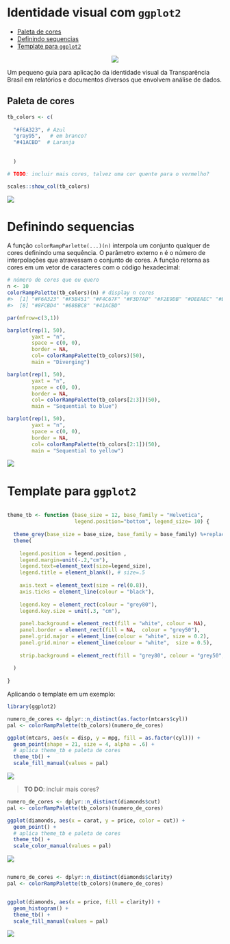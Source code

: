 Identidade visual com `ggplot2`
================

  - [Paleta de cores](#paleta-de-cores)
  - [Definindo sequencias](#definindo-sequencias)
  - [Template para `ggplot2`](#template-para-ggplot2)

<p align="center">

<img src="logo_200x200.png" />

</p>

Um pequeno guia para aplicação da identidade visual da Transparência
Brasil em relatórios e documentos diversos que envolvem análise de
dados.

## Paleta de cores

``` r
tb_colors <- c(
  
  "#F6A323", # Azul 
  "gray95",   # em branco?
  "#41ACBD"  # Laranja
  
  
  )

# TODO: incluir mais cores, talvez uma cor quente para o vermelho?
```

``` r
scales::show_col(tb_colors)
```

<img src="README_files/figure-gfm/unnamed-chunk-2-1.png" style="display: block; margin: auto;" />

# Definindo sequencias

A função `colorRampParlette(...)(n)` interpola um conjunto qualquer de
cores definindo uma sequência. O parâmetro externo `n` é o número de
interpolações que atravessam o conjunto de cores. A função retorna as
cores em um vetor de caracteres com o código hexadecimal:

``` r
# número de cores que eu quero
n <- 10
colorRampPalette(tb_colors)(n) # display n cores
#>  [1] "#F6A323" "#F5B451" "#F4C67F" "#F3D7AD" "#F2E9DB" "#DEEAEC" "#B7DAE0"
#>  [8] "#8FCBD4" "#68BBC8" "#41ACBD"
```

``` r
par(mfrow=c(3,1))

barplot(rep(1, 50),
        yaxt = "n",
        space = c(0, 0),
        border = NA, 
        col= colorRampPalette(tb_colors)(50),
        main = "Diverging")

barplot(rep(1, 50),
        yaxt = "n",
        space = c(0, 0),
        border = NA, 
        col= colorRampPalette(tb_colors[2:3])(50),
        main = "Sequential to blue")

barplot(rep(1, 50),
        yaxt = "n",
        space = c(0, 0),
        border = NA, 
        col= colorRampPalette(tb_colors[2:1])(50),
        main = "Sequential to yellow")
```

<img src="README_files/figure-gfm/unnamed-chunk-4-1.png" style="display: block; margin: auto;" />

# Template para `ggplot2`

``` r

theme_tb <- function (base_size = 12, base_family = "Helvetica",
                      legend.position="bottom", legend_size= 10) {
  
  theme_grey(base_size = base_size, base_family = base_family) %+replace% 
  theme(
    
    legend.position = legend.position , 
    legend.margin=unit(-.2,"cm"),
    legend.text=element_text(size=legend_size),
    legend.title = element_blank(), # size=.5
    
    axis.text = element_text(size = rel(0.8)),
    axis.ticks = element_line(colour = "black"), 
    
    legend.key = element_rect(colour = "grey80"), 
    legend.key.size = unit(.3, "cm"),
    
    panel.background = element_rect(fill = "white", colour = NA),
    panel.border = element_rect(fill = NA,  colour = "grey50"), 
    panel.grid.major = element_line(colour = "white", size = 0.2),
    panel.grid.minor = element_line(colour = "white",  size = 0.5), 
    
    strip.background = element_rect(fill = "grey80", colour = "grey50", size = 0.2)
    
  )
  
}
```

Aplicando o template em um exemplo:

``` r
library(ggplot2)

numero_de_cores <- dplyr::n_distinct(as.factor(mtcars$cyl))
pal <- colorRampPalette(tb_colors)(numero_de_cores)

ggplot(mtcars, aes(x = disp, y = mpg, fill = as.factor(cyl))) + 
  geom_point(shape = 21, size = 4, alpha = .6) +
  # aplica theme_tb e paleta de cores
  theme_tb() +
  scale_fill_manual(values = pal)
```

<img src="README_files/figure-gfm/unnamed-chunk-6-1.png" style="display: block; margin: auto;" />

> **TO DO**: incluir mais cores?

``` r
numero_de_cores <- dplyr::n_distinct(diamonds$cut)
pal <- colorRampPalette(tb_colors)(numero_de_cores)

ggplot(diamonds, aes(x = carat, y = price, color = cut)) +
  geom_point() +
  # aplica theme_tb e paleta de cores
  theme_tb() +
  scale_color_manual(values = pal)
```

<img src="README_files/figure-gfm/unnamed-chunk-7-1.png" style="display: block; margin: auto;" />

``` r

numero_de_cores <- dplyr::n_distinct(diamonds$clarity)
pal <- colorRampPalette(tb_colors)(numero_de_cores)


ggplot(diamonds, aes(x = price, fill = clarity)) + 
  geom_histogram() +
  theme_tb() +
  scale_fill_manual(values = pal)
```

<img src="README_files/figure-gfm/unnamed-chunk-8-1.png" style="display: block; margin: auto;" />

